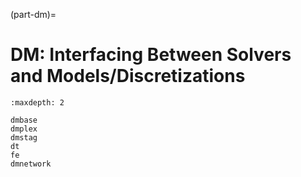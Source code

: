 (part-dm)=

# DM: Interfacing Between Solvers and Models/Discretizations

```{toctree}
:maxdepth: 2

dmbase
dmplex
dmstag
dt
fe
dmnetwork
```
